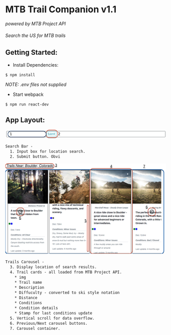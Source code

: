 # MTB Trail Companion v1.1
*powered by MTB Project API*

###### Search the US for MTB trails

## Getting Started:

- Install Dependencies:
```
$ npm install
```
*NOTE: .env files not supplied*

- Start webpack
```
$ npm run react-dev
```

## App Layout:

![search bar](./client/dist/images/bar.png)

```
Search Bar -
  1. Input box for location search.
  2. Submit button. Obvi
```

![Trails Carousel](./client/dist/images/searchedTrails.png)

```
Trails Carousel -
  3. Display location of search results.
  4. Trail cards - all loaded from MTB Project API.
    * img
    * Trail name
    * Description
    * Diffuculty - converted to ski style notation
    * Distance
    * Conditions
    * Condition details
    * Stamp for last conditions update
  5. Vertical scroll for data overflow.
  6. Previous/Next carousel buttons.
  7. Carousel container.
```




